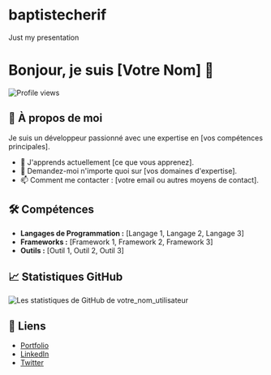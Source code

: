 # baptistecherif
Just my presentation

# Bonjour, je suis [Votre Nom] 👋

![Profile views](https://gpvc.arturio.dev/votre_nom_utilisateur)

## 🚀 À propos de moi
Je suis un développeur passionné avec une expertise en [vos compétences principales].

- 🌱 J'apprends actuellement [ce que vous apprenez].
- 💬 Demandez-moi n'importe quoi sur [vos domaines d'expertise].
- 📫 Comment me contacter : [votre email ou autres moyens de contact].

## 🛠 Compétences
- **Langages de Programmation :** [Langage 1, Langage 2, Langage 3]
- **Frameworks :** [Framework 1, Framework 2, Framework 3]
- **Outils :** [Outil 1, Outil 2, Outil 3]

## 📈 Statistiques GitHub
![Les statistiques de GitHub de votre_nom_utilisateur](https://github-readme-stats.vercel.app/api?username=your_username&show_icons=true&hide=prs,issues&theme=radical)

## 🔗 Liens
- [Portfolio](https://votre_portfolio.com)
- [LinkedIn](https://www.linkedin.com/in/votre_nom_utilisateur)
- [Twitter](https://twitter.com/votre_nom_utilisateur)

